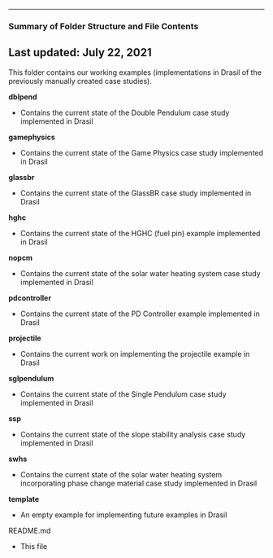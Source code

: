 --------------------------------------------------
### Summary of Folder Structure and File Contents
Last updated: July 22, 2021
--------------------------------------------------

This folder contains our working examples (implementations in Drasil of the previously manually created case studies).

**dblpend**
  - Contains the current state of the Double Pendulum case study implemented in Drasil

**gamephysics**
  - Contains the current state of the Game Physics case study implemented in Drasil

**glassbr**
  - Contains the current state of the GlassBR case study implemented in Drasil
  
**hghc**
  - Contains the current state of the HGHC (fuel pin) example implemented in Drasil
  
**nopcm**
  - Contains the current state of the solar water heating system case study implemented in Drasil

**pdcontroller**
  - Contains the current state of the PD Controller example implemented in Drasil

**projectile**
  - Contains the current work on implementing the projectile example in Drasil

**sglpendulum**
  - Contains the current state of the Single Pendulum case study implemented in Drasil

**ssp**
  - Contains the current state of the slope stability analysis case study implemented in Drasil
  
**swhs**
  - Contains the current state of the solar water heating system incorporating phase change material case study implemented in Drasil

**template**
  - An empty example for implementing future examples in Drasil

README.md
  - This file
